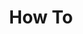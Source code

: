 ---
category: [howto] #Category ID.
hue: var(--c-themeHueGreen) #Category hue. See note [1].
title: How To #Category title.
description: How to tricks and tips.
---